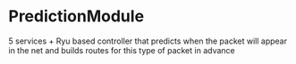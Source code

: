 # PredictionModule
5 services + Ryu based controller that predicts when the packet will appear in the net and builds routes for this type of packet in advance
